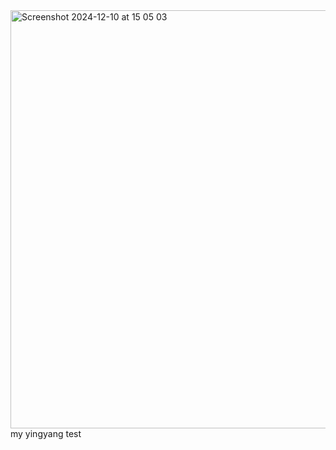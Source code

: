 <img width="669" alt="Screenshot 2024-12-10 at 15 05 03" src="https://github.com/user-attachments/assets/0abc2193-3812-4c46-b3cc-f2279bed90a8">
my yingyang test 
